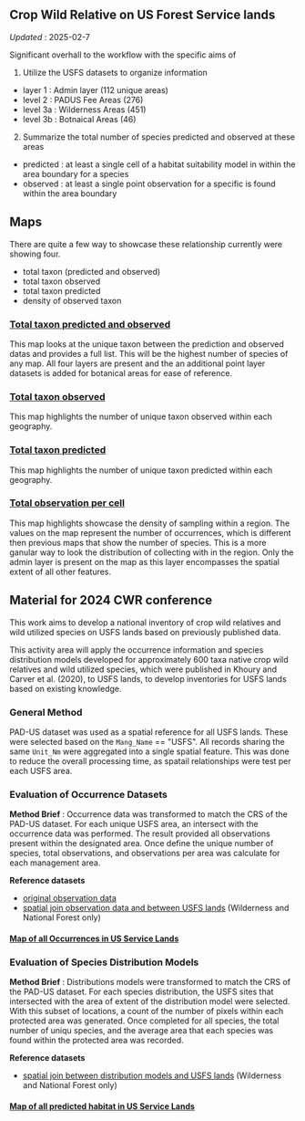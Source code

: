 
## Crop Wild Relative on US Forest Service lands

*Updated* : 2025-02-7

Significant overhall to the workflow with the specific aims of 

1. Utilize the USFS datasets to organize information 
  - layer 1 : Admin layer (112 unique areas)
  - level 2 : PADUS Fee Areas  (276)
  - level 3a : Wilderness Areas (451)
  - level 3b : Botnaical Areas (46)

2. Summarize the total number of species predicted and observed at these areas 
  - predicted : at least a single cell of a habitat suitability model in within the area boundary for a species 
  - observed : at least a single point observation for a specific is found within the area boundary 
  
  
## Maps 

There are quite a few way to showcase these relationship currently were showing four. 
 
 - total taxon (predicted and observed)
 - total taxon observed
 - total taxon predicted 
 - density of observed taxon 

### [Total taxon predicted and observed](https://geospatialcentroid.github.io/usfsCWR/totalObsPerCell.html)

This map looks at the unique taxon between the prediction and observed datas and provides a full list. This will be the highest number of species of any map. 
All four layers are present and the an additional point layer datasets is added for botanical areas for ease of reference. 

### [Total taxon observed](https://geospatialcentroid.github.io/usfsCWR/totalObservered.html)

This map highlights the number of unique taxon observed within each geography. 

### [Total taxon predicted](https://geospatialcentroid.github.io/usfsCWR/totalPredicted.html)

This map highlights the number of unique taxon predicted within each geography. 

### [Total observation per cell](https://geospatialcentroid.github.io/usfsCWR/totalObsPerCell.html)

This map highlights showcase the density of sampling within a region. The values on the map represent the number of occurrences, which is different then previous maps that show the number of species. 
This is a more ganular way to look the distribution of collecting with in the region. Only the admin layer is present on the map as this layer encompasses the spatial extent of all other features.










## Material for 2024 CWR conference 

This work aims to develop a national inventory of crop wild relatives and wild utilized species on USFS lands based on previously published data.

This activity area will apply the occurrence information and species distribution models developed for approximately 600 taxa native crop wild relatives and wild utilized species, which were published in Khoury and Carver et al. (2020), to USFS lands, to develop inventories for USFS lands based on existing knowledge. 

### General Method 

PAD-US dataset was used as a spatial reference for all USFS lands. These were selected based on the `Mang_Name` == "USFS". All records sharing the same `Unit_Nm` were aggregated into a single spatial feature. This was done to reduce the overall processing time, as spatail relationships were test per each USFS area. 


### Evaluation of Occurrence Datasets

**Method Brief** : Occurrence data was transformed to match the CRS of the PAD-US dataset. For each unique USFS area, an intersect with the occurrence data was performed. The result provided all observations present within the designated area. Once define the unique number of species, total observations, and observations per area was calculate for each management area.  

**Reference datasets**
- [original observation data](https://drive.google.com/file/d/1PrcgwY7kHP22kei-iSZHj6duTltg7ald/view?usp=sharing)
- [spatial join observation data and between USFS lands](https://drive.google.com/file/d/1rlXn9ADJIeEbIk0JBv5PlrpmGkVNJ0WC/view?usp=sharing) (Wilderness and National Forest only)


#### [Map of all Occurrences in US Service Lands](https://geospatialcentroid.github.io/usfsCWR/fsPointWildernessNF.html)


### Evaluation of Species Distribution Models 
**Method Brief** : Distributions models were transformed to match the CRS of the PAD-US dataset. For each species distribution, the USFS sites that intersected with the area of extent of the distribution model were selected. With this subset of locations, a count of the number of pixels within each protected area was generated. Once completed for all species, the total number of uniqu species, and the average area that each species was found within the protected area was recorded.  

**Reference datasets**
- [spatial join between distribution models and USFS lands](https://drive.google.com/file/d/12In8I6C8KqNIf91W8LHnGws12pIiS28k/view?usp=sharing) (Wilderness and National Forest only)

#### [Map of all predicted habitat in US Service Lands](https://geospatialcentroid.github.io/usfsCWR/fsrasterWildernessNF)

